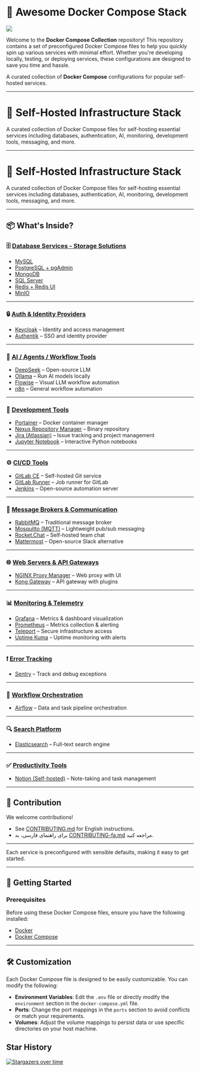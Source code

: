 # 🐳 Awesome Docker Compose Stack
<img src="./docs/docker.avif">

Welcome to the **Docker Compose Collection** repository! This repository contains a set of preconfigured Docker Compose files to help you quickly spin up various services with minimal effort. Whether you're developing locally, testing, or deploying services, these configurations are designed to save you time and hassle.

A curated collection of **Docker Compose** configurations for popular self-hosted services.

---

# 🧱 Self-Hosted Infrastructure Stack

A curated collection of Docker Compose files for self-hosting essential services including databases, authentication, AI, monitoring, development tools, messaging, and more.

---

# 🧱 Self-Hosted Infrastructure Stack

A curated collection of Docker Compose files for self-hosting essential services including databases, authentication, AI, monitoring, development tools, messaging, and more.

---

## 📦 What's Inside?

### 🗄️ [Database Services - Storage Solutions](./database/)
- [MySQL](./database/mysql)
- [PostgreSQL + pgAdmin](./database/postgres-pgadmin)
- [MongoDB](./database/mongodb)
- [SQL Server](./database/sqlserver)
- [Redis + Redis UI](./database/redis-redisUI)
- [MinIO](./database/minio)

---

### 🔒 [Auth & Identity Providers](./auth/)
- [Keycloak](./auth/keycloak) – Identity and access management
- [Authentik](./auth/authentik) – SSO and identity provider

---

### 🧠 [AI / Agents / Workflow Tools](./ai/)
- [DeepSeek](./ai/deepseek) – Open-source LLM
- [Ollama](./ai/ollama) – Run AI models locally
- [Flowise](./ai/flowise) – Visual LLM workflow automation
- [n8n](./ai/n8n) – General workflow automation

---

### 🧰 [Development Tools](./dev-tools/)
- [Portainer](./dev-tools/portainer) – Docker container manager
- [Nexus Repository Manager](./dev-tools/nexus-repository-manager) – Binary repository
- [Jira (Atlassian)](./dev-tools/jira-atlasian) – Issue tracking and project management
- [Jupyter Notebook](./dev-tools/jupyter-notebook) – Interactive Python notebooks

---

### ⚙️ [CI/CD Tools](./ci-cd/)
- [GitLab CE](./ci-cd/gitlab-ce) – Self-hosted Git service
- [GitLab Runner](./ci-cd/gitlab-runner) – Job runner for GitLab
- [Jenkins](./ci-cd/jenkins) – Open-source automation server

---

### 📡 [Message Brokers & Communication](./messaging/)
- [RabbitMQ](./messaging/rabbitmq) – Traditional message broker
- [Mosquitto (MQTT)](./messaging/mosquitto) – Lightweight pub/sub messaging
- [Rocket.Chat](./messaging/rocket-chat) – Self-hosted team chat
- [Mattermost](./messaging/mattermost) – Open-source Slack alternative

---

### 🌐 [Web Servers & API Gateways](./gateway/)
- [NGINX Proxy Manager](./gateway/nginx-proxy-manager) – Web proxy with UI
- [Kong Gateway](./gateway/kong-gateway) – API gateway with plugins

---

### 📊 [Monitoring & Telemetry](./monitoring/)
- [Grafana](./monitoring/grafana) – Metrics & dashboard visualization
- [Prometheus](./monitoring/prometheus) – Metrics collection & alerting
- [Teleport](./monitoring/teleport) – Secure infrastructure access
- [Uptime Kuma](./monitoring/uptimeKUMA) – Uptime monitoring with alerts

---

### ❗ [Error Tracking](./error-tracking/)
- [Sentry](./error-tracking/sentry) – Track and debug exceptions

---

### 🔁 [Workflow Orchestration](./workflow/)
- [Airflow](./workflow/airflow) – Data and task pipeline orchestration

---

### 🔍 [Search Platform](./search/)
- [Elasticsearch](./search/elasticsearch) – Full-text search engine

---

### ✅ [Productivity Tools](./productivity/)
- [Notion (Self-hosted)](./productivity/notion) – Note-taking and task management

---

## 📄 Contribution

We welcome contributions!

- See [CONTRIBUTING.md](./CONTRIBUTING.md) for English instructions.
- برای راهنمای فارسی، به [CONTRIBUTING-fa.md](./CONTRIBUTING-fa.md) مراجعه کنید.

---



Each service is preconfigured with sensible defaults, making it easy to get started.

---

## 🚀 **Getting Started**

### Prerequisites

Before using these Docker Compose files, ensure you have the following installed:

- [Docker](https://docs.docker.com/get-docker/)
- [Docker Compose](https://docs.docker.com/compose/install/)

---

## 🛠 **Customization**

Each Docker Compose file is designed to be easily customizable. You can modify the following:

- **Environment Variables**: Edit the `.env` file or directly modify the `environment` section in the `docker-compose.yml` file.
- **Ports**: Change the port mappings in the `ports` section to avoid conflicts or match your requirements.
- **Volumes**: Adjust the volume mappings to persist data or use specific directories on your host machine.



## Star History

[![Stargazers over time](https://starchart.cc/alisharify7/preconfigured-docker-compose.svg?variant=adaptive)](https://starchart.cc/alisharify7/preconfigured-docker-compose)
